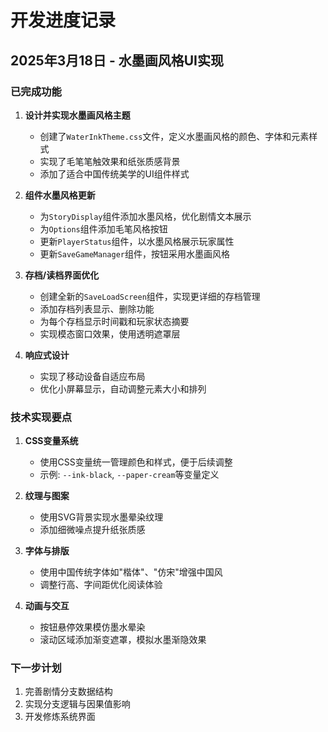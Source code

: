 # 开发进度记录

## 2025年3月18日 - 水墨画风格UI实现

### 已完成功能
1. **设计并实现水墨画风格主题**
   - 创建了`WaterInkTheme.css`文件，定义水墨画风格的颜色、字体和元素样式
   - 实现了毛笔笔触效果和纸张质感背景
   - 添加了适合中国传统美学的UI组件样式

2. **组件水墨风格更新**
   - 为`StoryDisplay`组件添加水墨风格，优化剧情文本展示
   - 为`Options`组件添加毛笔风格按钮
   - 更新`PlayerStatus`组件，以水墨风格展示玩家属性
   - 更新`SaveGameManager`组件，按钮采用水墨画风格

3. **存档/读档界面优化**
   - 创建全新的`SaveLoadScreen`组件，实现更详细的存档管理
   - 添加存档列表显示、删除功能
   - 为每个存档显示时间戳和玩家状态摘要
   - 实现模态窗口效果，使用透明遮罩层

4. **响应式设计**
   - 实现了移动设备自适应布局
   - 优化小屏幕显示，自动调整元素大小和排列

### 技术实现要点
1. **CSS变量系统**
   - 使用CSS变量统一管理颜色和样式，便于后续调整
   - 示例: `--ink-black`, `--paper-cream`等变量定义

2. **纹理与图案**
   - 使用SVG背景实现水墨晕染纹理
   - 添加细微噪点提升纸张质感

3. **字体与排版**
   - 使用中国传统字体如"楷体"、"仿宋"增强中国风
   - 调整行高、字间距优化阅读体验

4. **动画与交互**
   - 按钮悬停效果模仿墨水晕染
   - 滚动区域添加渐变遮罩，模拟水墨渐隐效果

### 下一步计划
1. 完善剧情分支数据结构
2. 实现分支逻辑与因果值影响
3. 开发修炼系统界面
